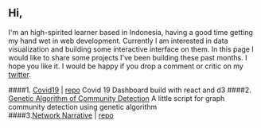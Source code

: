 ## Hi,

I'm an high-spirited learner based in Indonesia, having a good time getting my hand wet in web development. Currently I am interested in data visualization and building some interactive interface on them. In this page I would like to share some projects I've been building these past months. I hope you like it. I would be happy if you drop a comment or critic on my [twitter](https://twitter.com/khalayakumum).

####1. [Covid19](https://hariswb.com/covid19) | [repo](https://github.com/hariswb/covid19) 
Covid 19 Dashboard build with react and d3 
####2. [Genetic Algorithm of Community Detection](https://github.com/hariswb/ga-community-detection)
A little script for graph community detection using genetic algorithm  
####3.[Network Narrative](https://hariswb.com/networknarrative) | [repo](https://github.com/hariswb/networknarrative)